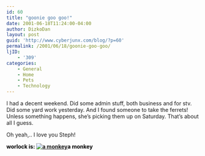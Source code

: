 ```yaml
---
id: 60
title: "goonie goo goo!"
date: 2001-06-18T11:24:00-04:00
author: DizkoDan
layout: post
guid: 'http://www.cyberjunx.com/blog/?p=60'
permalink: /2001/06/18/goonie-goo-goo/
ljID:
    - '309'
categories:
    - General
    - Home
    - Pets
    - Technology
---
```


I had a decent weekend. Did some admin stuff, both business and for stv. Did some yard work yesterday. And I found someone to take the ferrets! Unless something happens, she’s picking them up on Saturday. That’s about all I guess.

Oh yeah,.. I love you Steph!

<font color="#000000">**worlock is: [![a monkey](http://www.stvlive.com/thoughts/thing2/monkey.gif)](http://www.stvlive.com)a monkey**</font>